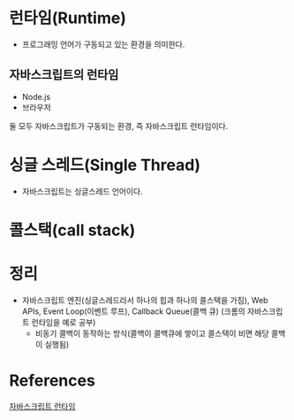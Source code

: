 # 런타임(Runtime)

- 프로그래밍 언어가 구동되고 있는 환경을 의미한다.

## 자바스크립트의 런타임

- Node.js
- 브라우저

둘 모두 자바스크립트가 구동되는 환경, 즉 자바스크립트 런타임이다.

# 싱글 스레드(Single Thread)

- 자바스크립트는 싱글스레드 언어이다.

# 콜스택(call stack)

# 정리

- 자바스크립트 엔진(싱글스레드라서 하나의 힙과 하나의 콜스택을 가짐), Web APIs, Event Loop(이벤트 루프), Callback Queue(콜백 큐) (크롬의 자바스크립트 런타임을 예로 공부)
  - 비동기 콜백이 동작하는 방식(콜백이 콜백큐에 쌓이고 콜스택이 비면 해당 콜백이 실행됨)

# References

[자바스크립트 런타임](https://beomy.github.io/tech/javascript/javascript-runtime/)
